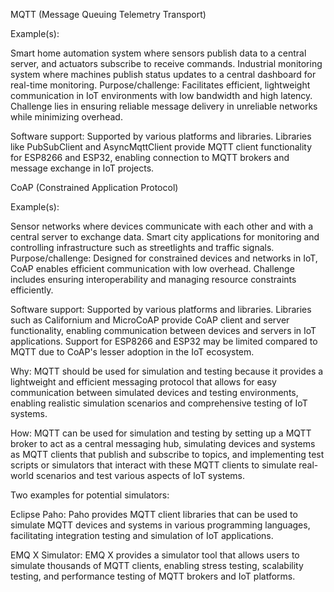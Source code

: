 MQTT (Message Queuing Telemetry Transport)

Example(s):

Smart home automation system where sensors publish data to a central server, and actuators subscribe to receive commands.
Industrial monitoring system where machines publish status updates to a central dashboard for real-time monitoring.
Purpose/challenge:
Facilitates efficient, lightweight communication in IoT environments with low bandwidth and high latency. Challenge lies in ensuring reliable message delivery in unreliable networks while minimizing overhead.

Software support:
Supported by various platforms and libraries. Libraries like PubSubClient and AsyncMqttClient provide MQTT client functionality for ESP8266 and ESP32, enabling connection to MQTT brokers and message exchange in IoT projects.

CoAP (Constrained Application Protocol)

Example(s):

Sensor networks where devices communicate with each other and with a central server to exchange data.
Smart city applications for monitoring and controlling infrastructure such as streetlights and traffic signals.
Purpose/challenge:
Designed for constrained devices and networks in IoT, CoAP enables efficient communication with low overhead. Challenge includes ensuring interoperability and managing resource constraints efficiently.

Software support:
Supported by various platforms and libraries. Libraries such as Californium and MicroCoAP provide CoAP client and server functionality, enabling communication between devices and servers in IoT applications. Support for ESP8266 and ESP32 may be limited compared to MQTT due to CoAP's lesser adoption in the IoT ecosystem.






Why: MQTT should be used for simulation and testing because it provides a lightweight and efficient messaging protocol that allows for easy communication between simulated devices and testing environments, enabling realistic simulation scenarios and comprehensive testing of IoT systems.


How: MQTT can be used for simulation and testing by setting up a MQTT broker to act as a central messaging hub, simulating devices and systems as MQTT clients that publish and subscribe to topics, and implementing test scripts or simulators that interact with these MQTT clients to simulate real-world scenarios and test various aspects of IoT systems.


Two examples for potential simulators:


Eclipse Paho: Paho provides MQTT client libraries that can be used to simulate MQTT devices and systems in various programming languages, facilitating integration testing and simulation of IoT applications.


EMQ X Simulator: EMQ X provides a simulator tool that allows users to simulate thousands of MQTT clients, enabling stress testing, scalability testing, and performance testing of MQTT brokers and IoT platforms.
